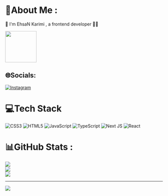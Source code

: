 # 💫About Me :
👋 I'm EhsaN Karimi , a frontend developer 👨‍💻
<div id="header" align="start">
  <img src="https://media.giphy.com/media/M9gbBd9nbDrOTu1Mqx/giphy.gif" width="100"/>
</div>

## 🌐Socials:
[![Instagram](https://img.shields.io/badge/Instagram-%23E4405F.svg?logo=Instagram&logoColor=white)](https://instagram.com/https://www.instagram.com/ehsan_karimmi) 

# 💻Tech Stack
![CSS3](https://img.shields.io/badge/css3-%231572B6.svg?style=flat&logo=css3&logoColor=white) ![HTML5](https://img.shields.io/badge/html5-%23E34F26.svg?style=flat&logo=html5&logoColor=white) ![JavaScript](https://img.shields.io/badge/javascript-%23323330.svg?style=flat&logo=javascript&logoColor=%23F7DF1E) ![TypeScript](https://img.shields.io/badge/typescript-%23007ACC.svg?style=flat&logo=typescript&logoColor=white) ![Next JS](https://img.shields.io/badge/Next-black?style=flat&logo=next.js&logoColor=white) ![React](https://img.shields.io/badge/react-%2320232a.svg?style=flat&logo=react&logoColor=%2361DAFB)
# 📊GitHub Stats :
![](https://github-readme-stats.vercel.app/api?username=EhsanKarimmi&theme=react&hide_border=true&include_all_commits=true&count_private=true)<br/>
![](https://github-readme-streak-stats.herokuapp.com/?user=EhsanKarimmi&theme=react&hide_border=true)<br/>
![](https://github-readme-stats.vercel.app/api/top-langs/?username=EhsanKarimmi&theme=react&hide_border=true&include_all_commits=true&count_private=true&layout=compact)

---
[![](https://visitcount.itsvg.in/api?id=EhsanKarimmi&icon=2&color=0)](https://visitcount.itsvg.in)
